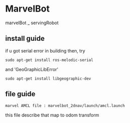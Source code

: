 # MarvelBot
marvelBot _ servingRobot
## install guide 
if u got serial error in building then, try

    sudo apt-get install ros-melodic-serial

and  'GeoGraphicLibError' 

    sudo apt-get install libgeographic-dev


## file guide 
    marvel AMCL file : marvelbot_2dnav/launch/amcl.launch
this file describe that map to odom transform

